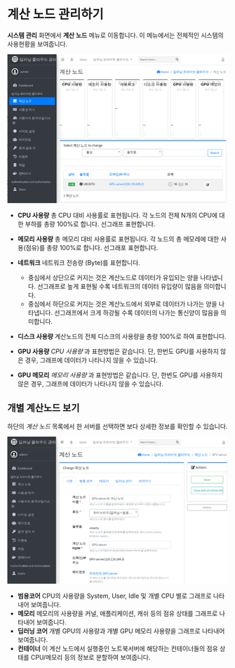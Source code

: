 # 계산 노드 관리하기

**시스템 관리** 화면에서 **계산 노드** 메뉴로 이동합니다. 이 메뉴에서는 전체적인 시스템의 사용현황을 보여줍니다.

![계산노드1](./IMAGE/Node1.png)

* **CPU 사용량** 총 CPU 대비 사용률로 표현됩니다. 각 노드의 전체 N개의 CPU에 대한 부하를 총량 100%로 합니다. 선그래프 표현합니다.
* **메모리 사용량** 총 메모리 대비 사용률로 표현됩니다. 각 노드의 총 메모레에 대한 사용(점유)를 총량 100%로 합니다. 선그래포 표현합니다.
* **네트워크** 네트워크 전송량 (Byte)를 표현합니다.

  - 중심에서 상단으로 커지는 것은 계산노드로 데이터가 유입되는 양을 나타냅니다. 선그래프로 높게 표현될 수록 네트워크의 데이터 유입량이 많음을 의미합니다.
  - 중심에서 하단으로 커지는 것은 계산노드에서 외부로 데이터가 나가는 양을 나타냅니다. 선그래프에서 크게 하강될 수록 데이터의 나가는 통신양이 많음을 의미합니다.
  
* **디스크 사용량** 계산노드의 전체 디스크의 사용량을 총량 100%로 하여 표현합니다.
* **GPU 사용량** *CPU 사용량* 과 표현방법은 같습니다. 단, 한번도 GPU를 사용하지 않은 경우, 그래프에 데이터가 나타나지 않을 수 있습니다.
* **GPU 메모리** *메모리 사용량* 과 표현방법은 같습니다. 단, 한번도 GPU를 사용하지 않은 경우, 그래프에 데이터가 나타나지 않을 수 있습니다.

## 개별 계산노드 보기

하단의 *계산 노드* 목록에서 한 서버를 선택하면 보다 상세한 정보를 확인할 수 있습니다.

![계산노드2](./IMAGE/Node2.png)

* **범용코어** CPU의 사용량을 System, User, Idle 및 개별 CPU 별로 그래프로 나타내어 보여줍니다.
* **메모리** 메모리의 사용량을 커널, 애플리케이션, 캐쉬 등의 점유 상태를 그래프로 나타내어 보여줍니다.
* **딥러닝 코어** 개별 GPU의 사용량과 개별 GPU 메모리 사용량을 그래프로 나타내어 보여줍니다.
* **컨테이너** 이 계산 노드에서 실행중인 노트북서버에 해당하는 컨테이너들의 점유 상태를 CPU/메모리 등의 정보로 분할하여 보여줍니다.
